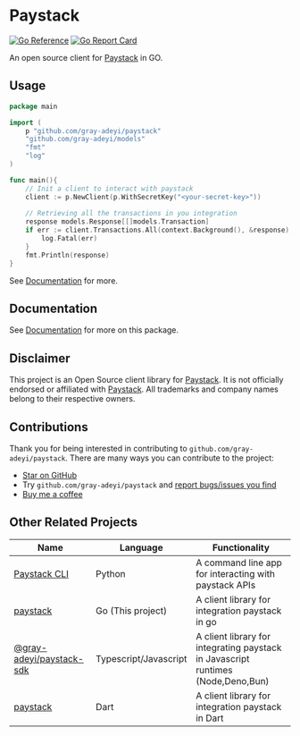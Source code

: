 # Paystack

[![Go Reference](https://pkg.go.dev/badge/github.com/gray-adeyi/paystack.svg)](https://pkg.go.dev/github.com/gray-adeyi/paystack)
[![Go Report Card](https://goreportcard.com/badge/github.com/gray-adeyi/paystack)](https://goreportcard.com/report/github.com/gray-adeyi/paystack)

An open source client for [Paystack](https://paystack.com) in GO.

## Usage

```go
package main

import (
	p "github.com/gray-adeyi/paystack"
	"github.com/gray-adeyi/models"
	"fmt"
	"log"
)

func main(){
	// Init a client to interact with paystack
	client := p.NewClient(p.WithSecretKey("<your-secret-key>"))
	
	// Retrieving all the transactions in you integration 
	response models.Response[[]models.Transaction]
	if err := client.Transactions.All(context.Background(), &response); err != nil {
		log.Fatal(err)
	}
	fmt.Println(response)
}
```

See [Documentation](#Documentation) for more.

## Documentation

See [Documentation](https://gray-adeyi.github.io/paystack/) for more on this package.

## Disclaimer

This project is an Open Source client library for [Paystack](https://paystack.com/). It is not officially endorsed or
affiliated with [Paystack](https://paystack.com/). All trademarks and company names belong to their respective owners.

## Contributions

Thank you for being interested in contributing to `github.com/gray-adeyi/paystack`.
There are many ways you can contribute to the project:

- [Star on GitHub](https://github.com/gray-adeyi/paystack/)
- Try `github.com/gray-adeyi/paystack` and [report bugs/issues you find](https://github.com/gray-adeyi/paystack/issues/new)
- [Buy me a coffee](https://www.buymeacoffee.com/jigani)

## Other Related Projects

| Name                                                                               | Language              | Functionality                                                                    |
|------------------------------------------------------------------------------------|-----------------------|----------------------------------------------------------------------------------|
| [Paystack CLI](https://pypi.org/project/paystack-cli/)                             | Python                | A command line app for interacting with paystack APIs                            |
| [paystack](https://github.com/gray-adeyi/paystack)                                 | Go (This project)                   | A client library for integration paystack in go                                  |
| [@gray-adeyi/paystack-sdk](https://www.npmjs.com/package/@gray-adeyi/paystack-sdk) | Typescript/Javascript | A client library for integrating paystack in Javascript runtimes (Node,Deno,Bun) |
| [paystack](https://pub.dev/packages/paystack)                                      | Dart                  | A client library for integration paystack in Dart                                |